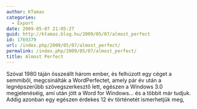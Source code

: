 ```yaml
---
author: KTamas
categories:
  - Export
date: 2009-05-07 21:05:27
guid: http://ktamas.blog.hu/2009/05/07/almost_perfect
id: 1769379
url: /index.php/2009/05/07/almost_perfect/
permalink: /index.php/2009/05/07/almost_perfect/
title: Almost Perfect
---
```


Szóval 1980 táján összeállt három ember, és felhúzott egy céget a semmiből, megcsinálták a WordPerfectet, amely pár év után a legnépszerűbb szövegszerkesztő lett, egészen a Windows 3.0 megjelenéséig, ami után jött a Word for Windows&#8230; és a többit már tudjuk. Addig azonban egy egészen érdekes 12 év történetét ismerhetjük meg,
